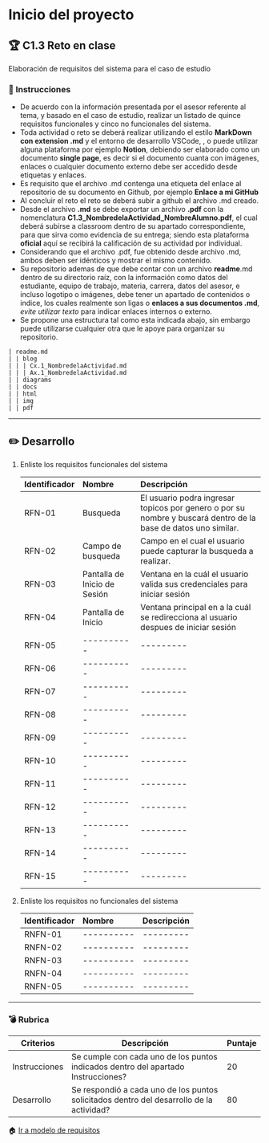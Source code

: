 # Inicio del proyecto

## :trophy: C1.3 Reto en clase

Elaboración de requisitos del sistema para el caso de estudio

### :blue_book: Instrucciones

- De acuerdo con la información presentada por el asesor referente al tema, y basado en el caso de estudio, realizar un listado de quince requisitos funcionales y cinco no funcionales del sistema.
- Toda actividad o reto se deberá realizar utilizando el estilo **MarkDown con extension .md** y el entorno de desarrollo VSCode, , o puede utilizar alguna plataforma por ejemplo **Notion**, debiendo ser elaborado como un documento **single page**, es decir si el documento cuanta con imágenes, enlaces o cualquier documento externo debe ser accedido desde etiquetas y enlaces.
- Es requisito que el archivo .md contenga una etiqueta del enlace al repositorio de su documento en Github, por ejemplo **Enlace a mi GitHub**
- Al concluir el reto el reto se deberá subir a github el archivo .md creado.
- Desde el archivo **.md** se debe exportar un archivo **.pdf** con la nomenclatura **C1.3_NombredelaActividad_NombreAlumno.pdf**, el cual deberá subirse a classroom dentro de su apartado correspondiente, para que sirva como evidencia de su entrega; siendo esta plataforma **oficial** aquí se recibirá la calificación de su actividad por individual.
- Considerando que el archivo .pdf, fue obtenido desde archivo .md, ambos deben ser idénticos y mostrar el mismo contenido.
- Su repositorio ademas de que debe contar con un archivo **readme**.md dentro de su directorio raíz, con la información como datos del estudiante, equipo de trabajo, materia, carrera, datos del asesor, e incluso logotipo o imágenes, debe tener un apartado de contenidos o indice, los cuales realmente son ligas o **enlaces a sus documentos .md**, _evite utilizar texto_ para indicar enlaces internos o externo.
- Se propone una estructura tal como esta indicada abajo, sin embargo puede utilizarse cualquier otra que le apoye para organizar su repositorio.

```
| readme.md
| | blog
| | | Cx.1_NombredelaActividad.md
| | | Ax.1_NombredelaActividad.md
| | diagrams
| | docs
| | html
| | img
| | pdf    
```

___

## :pencil2: Desarrollo

1. Enliste los requisitos funcionales del sistema
   
    Identificador | Nombre | Descripción
    :--|:--|:--
    RFN-01|Busqueda|El usuario podra ingresar topicos por genero o por su nombre y buscará dentro de la base de datos uno similar.
    RFN-02|Campo de busqueda|Campo en el cual el usuario puede capturar la busqueda a realizar.
    RFN-03|Pantalla de Inicio de Sesión|Ventana en la cuál el usuario valida sus credenciales para iniciar sesión
    RFN-04|Pantalla de Inicio|Ventana principal en a la cuál se redirecciona al usuario despues de iniciar sesión
    RFN-05|----------|---------
    RFN-06|----------|---------
    RFN-07|----------|---------
    RFN-08|----------|---------
    RFN-09|----------|---------
    RFN-10|----------|---------
    RFN-11|----------|---------
    RFN-12|----------|---------
    RFN-13|----------|---------
    RFN-14|----------|---------
    RFN-15|----------|---------
 
2. Enliste los requisitos no funcionales del sistema
   
    Identificador | Nombre | Descripción
    :--|:--|:--
    RNFN-01|----------|---------
    RNFN-02|----------|---------
    RNFN-03|----------|---------
    RNFN-04|----------|---------
    RNFN-05|----------|---------

___

### :bomb: Rubrica

| Criterios     | Descripción                                                                                  | Puntaje |
| ------------- | -------------------------------------------------------------------------------------------- | ------- |
| Instrucciones | Se cumple con cada uno de los puntos indicados dentro del apartado Instrucciones?            | 20 |
| Desarrollo    | Se respondió a cada uno de los puntos solicitados dentro del desarrollo de la actividad?     | 80      |

:house: [Ir a modelo de requisitos](../docs/D1.0_Modelado_requisitos.md)